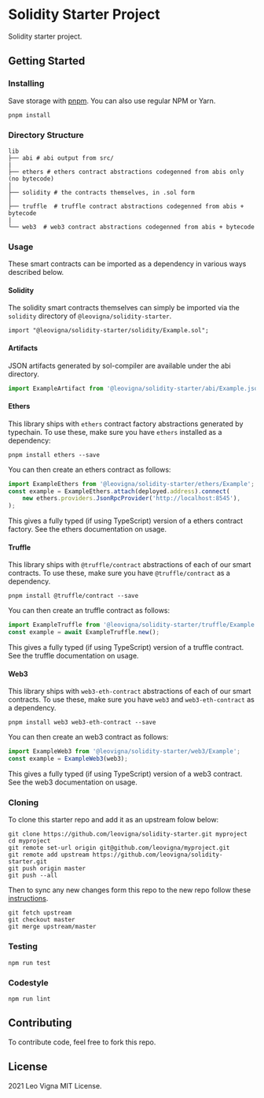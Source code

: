 # Solidity Starter Project

Solidity starter project.

## Getting Started

### Installing

Save storage with [pnpm](https://pnpm.js.org/). You can also use regular NPM or Yarn.

```
pnpm install
```

### Directory Structure

```
lib
├── abi # abi output from src/
|
├── ethers # ethers contract abstractions codegenned from abis only (no bytecode)
│
├── solidity # the contracts themselves, in .sol form
│
├── truffle  # truffle contract abstractions codegenned from abis + bytecode
|
└── web3  # web3 contract abstractions codegenned from abis + bytecode
```

### Usage

These smart contracts can be imported as a dependency in various ways described below.

#### Solidity

The solidity smart contracts themselves can simply be imported via the `solidity` directory of `@leovigna/solidity-starter`.

```solidity
import "@leovigna/solidity-starter/solidity/Example.sol";
```

#### Artifacts

JSON artifacts generated by sol-compiler are available under the abi directory.

```typescript
import ExampleArtifact from '@leovigna/solidity-starter/abi/Example.json';
```

#### Ethers

This library ships with `ethers` contract factory abstractions generated by typechain. To use these, make sure you have `ethers` installed as a dependency:

```
pnpm install ethers --save
```

You can then create an ethers contract as follows:

```typescript
import ExampleEthers from '@leovigna/solidity-starter/ethers/Example';
const example = ExampleEthers.attach(deployed.address).connect(
    new ethers.providers.JsonRpcProvider('http://localhost:8545'),
);
```

This gives a fully typed (if using TypeScript) version of a ethers contract factory. See the ethers documentation on usage.

#### Truffle

This library ships with `@truffle/contract` abstractions of each of our smart contracts. To use these, make sure you have `@truffle/contract` as a dependency.

```
pnpm install @truffle/contract --save
```

You can then create an truffle contract as follows:

```typescript
import ExampleTruffle from '@leovigna/solidity-starter/truffle/Example';
const example = await ExampleTruffle.new();
```

This gives a fully typed (if using TypeScript) version of a truffle contract. See the truffle documentation on usage.

#### Web3

This library ships with `web3-eth-contract` abstractions of each of our smart contracts. To use these, make sure you have `web3` and `web3-eth-contract` as a dependency.

```
pnpm install web3 web3-eth-contract --save
```

You can then create an web3 contract as follows:

```typescript
import ExampleWeb3 from '@leovigna/solidity-starter/web3/Example';
const example = ExampleWeb3(web3);
```

This gives a fully typed (if using TypeScript) version of a web3 contract. See the web3 documentation on usage.

### Cloning

To clone this starter repo and add it as an upstream folow below:

```
git clone https://github.com/leovigna/solidity-starter.git myproject
cd myproject
git remote set-url origin git@github.com/leovigna/myproject.git
git remote add upstream https://github.com/leovigna/solidity-starter.git
git push origin master
git push --all
```

Then to sync any new changes form this repo to the new repo follow these [instructions](https://help.github.com/en/articles/syncing-a-fork).

```
git fetch upstream
git checkout master
git merge upstream/master
```

### Testing

```
npm run test
```

### Codestyle

```
npm run lint
```

## Contributing

To contribute code, feel free to fork this repo.

## License

2021 Leo Vigna
MIT License.
